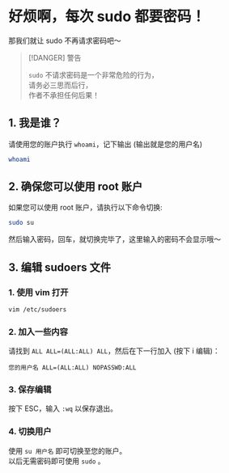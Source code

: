 # 好烦啊，每次 sudo 都要密码！


那我们就让 sudo 不再请求密码吧～

> [!DANGER] 警告
>
> `sudo` 不请求密码是一个非常危险的行为，<br>
> 请务必三思而后行，<br>
> 作者不承担任何后果！


## 1. 我是谁？

请使用您的账户执行 `whoami`，记下输出 (输出就是您的用户名)

```bash
whoami
```

## 2. 确保您可以使用 root 账户

如果您可以使用 root 账户，请执行以下命令切换:

```bash
sudo su
```

然后输入密码，回车，就切换完毕了，这里输入的密码不会显示哦～

## 3. 编辑 sudoers 文件

### 1. 使用 vim 打开

```bash
vim /etc/sudoers
```

### 2. 加入一些内容

请找到 `ALL ALL=(ALL:ALL) ALL`，然后在下一行加入 (按下 i 编辑)：

```
您的用户名 ALL=(ALL:ALL) NOPASSWD:ALL
```

### 3. 保存编辑

按下 ESC，输入 `:wq` 以保存退出。

### 4. 切换用户

使用 `su 用户名` 即可切换至您的账户。<br>
以后无需密码即可使用 `sudo` 。
